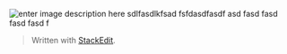 
![enter image description here](https://lh3.googleusercontent.com/SCXIz3L2sryAp1rgKJONPe6aAhSCTWMFyuNP1F8_YtTTwclcvpWwtBtASsvyVWgj0fDY6-UaGfc "Coinvestion Logo")
 sdlfasdlkfsad
 fsfdasdfasdf
 asd
 fasd
 fasd
 fasd
 fasd
 f

> Written with [StackEdit](https://stackedit.io/).
<!--stackedit_data:
eyJoaXN0b3J5IjpbMTE4MjczNTQ2NV19
-->